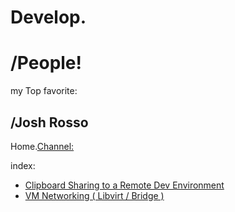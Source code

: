 # Develop.

# /People!
my Top favorite:
## /Josh Rosso
Home.[Channel:](https://www.youtube.com/@joshrosso)

index:
- [Clipboard Sharing to a Remote Dev Environment](https://youtu.be/QzY8TvYAazE)
- [VM Networking ( Libvirt / Bridge )](https://youtu.be/6435eNKpyYw)
